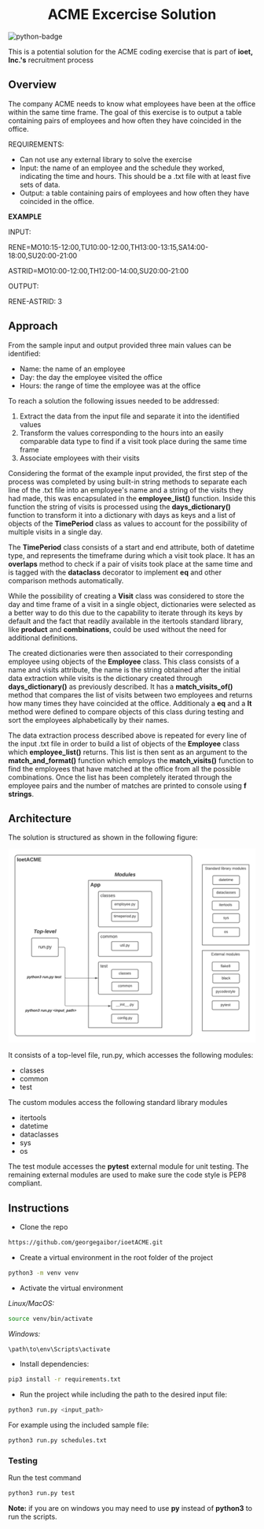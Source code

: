 <h1 align="center"> ACME Excercise Solution </h1>

![python-badge](https://img.shields.io/badge/python-%2314354C.svg?style=for-the-badge&logo=python&logoColor=white)

This is a potential solution for the ACME coding exercise that is part of __ioet, Inc.'s__ recruitment process

## Overview
The company ACME needs to know what employees have been at the office within the same time frame.
The goal of this exercise is to output a table containing pairs of employees and how often they have 
coincided in the office. 

REQUIREMENTS:
* Can not use any external library to solve the exercise
* Input: the name of an employee and the schedule they worked, indicating the time and hours. 
This should be a .txt file with at least five sets of data.
* Output: a table containing pairs of employees and how often they have coincided in the office.


__EXAMPLE__

INPUT:

RENE=MO10:15-12:00,TU10:00-12:00,TH13:00-13:15,SA14:00-18:00,SU20:00-21:00

ASTRID=MO10:00-12:00,TH12:00-14:00,SU20:00-21:00

OUTPUT:

RENE-ASTRID: 3


## Approach
From the sample input and output provided three main values can be identified:
* Name: the name of an employee
* Day: the day the employee visited the office
* Hours: the range of time the employee was at the office

To reach a solution the following issues needed to be addressed:
1. Extract the data from the input file and separate it into the identified values
2. Transform the values corresponding to the hours into an easily comparable data type to find if a visit took place during
the same time frame
3. Associate employees with their visits 


Considering the format of the example input provided, the first step of the process was completed by using built-in string
methods to separate each line of the .txt file into an employee's name and a string of the visits they had made, this was encapsulated
in the __employee_list()__ function. Inside this function the string of visits is processed using the __days_dictionary()__ function to transform it 
into a dictionary with days as keys and a list of objects of the __TimePeriod__ class as values to account for the possibility of multiple visits in a single day. 


The __TimePeriod__ class consists of a start and end attribute, both of datetime type, and represents the timeframe during
which a visit took place. It has an __overlaps__ method to check if a pair of visits took place at the same time and is tagged 
with the __dataclass__ decorator to implement __eq__ and other comparison methods automatically.


While the possibility of creating a __Visit__ class was considered to store the day and time frame of a visit in a single object,
dictionaries were selected as a better way to do this due to the capability to iterate through its keys by default and the fact that readily available 
in the itertools standard library, like __product__ and __combinations__, could be used without the need for additional definitions. 


The created dictionaries were then associated to their corresponding employee using objects of the __Employee__ class. This class
consists of a name and visits attribute, the name is the string obtained after the initial data extraction while visits is the dictionary
created through __days_dictionary()__ as previously described. It has a __match_visits_of()__ method that compares the list of visits
between two employees and returns how many times they have coincided at the office. Additionaly a __eq__ and a __lt__ method were defined to 
compare objects of this class during testing and sort the employees alphabetically by their names.

The data extraction process described above is repeated for every line of the input .txt file in order to build a list of objects
of the __Employee__ class which __employee_list()__ returns. This list is then sent as an argument to the __match_and_format()__ function which employs 
the __match_visits()__ function to find the employees that have matched at the office from all the possible combinations. Once the list has been completely
iterated through the employee pairs and the number of matches are printed to console  using __f strings__.

## Architecture
The solution is structured as shown in the following figure:

![architecture](https://github.com/georgegaibor/ioetACME/blob/main/architecture.png)

It consists of a top-level file, run.py, which accesses the following modules:
* classes
* common
* test

The custom modules access the following standard library modules
* itertools 
* datetime
* dataclasses 
* sys
* os

The test module accesses the __pytest__ external module for unit testing. The remaining external modules are used to make sure
the code style is PEP8 compliant.

## Instructions

- Clone the repo

```bash
https://github.com/georgegaibor/ioetACME.git
```

- Create a virtual environment in the root folder of the project

```bash
python3 -m venv venv
```

- Activate the virtual environment 

_Linux/MacOS:_

```bash
source venv/bin/activate 
```

_Windows:_

```cmd
\path\to\env\Scripts\activate
```

- Install dependencies:

```bash
pip3 install -r requirements.txt
```

- Run the project while including the path to the desired input file:

```bash
python3 run.py <input_path>
```

For example using the included sample file:
```bash
python3 run.py schedules.txt
```

### Testing 

Run the test command

```bash
python3 run.py test
```

__Note:__ if you are on windows you may need to use __py__ instead of __python3__ to run the scripts.
